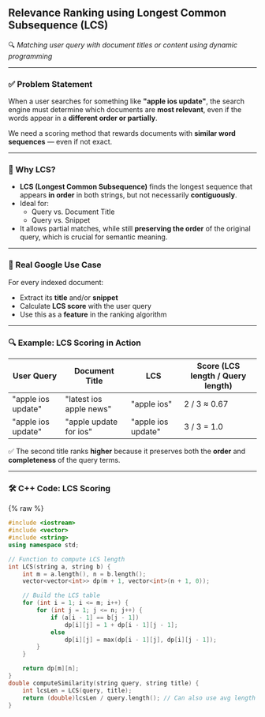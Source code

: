 

## Relevance Ranking using Longest Common Subsequence (LCS)

🔍 *Matching user query with document titles or content using dynamic programming*

---

### ✅ Problem Statement

When a user searches for something like **"apple ios update"**, the search engine must determine which documents are **most relevant**, even if the words appear in a **different order or partially**.

We need a scoring method that rewards documents with **similar word sequences** — even if not exact.

---

### 🧠 Why LCS?

- **LCS (Longest Common Subsequence)** finds the longest sequence that appears **in order** in both strings, but not necessarily **contiguously**.
- Ideal for:
  - Query vs. Document Title
  - Query vs. Snippet
- It allows partial matches, while still **preserving the order** of the original query, which is crucial for semantic meaning.

---

### 🧪 Real Google Use Case

For every indexed document:

- Extract its **title** and/or **snippet**
- Calculate **LCS score** with the user query
- Use this as a **feature** in the ranking algorithm

---

### 🔍 Example: LCS Scoring in Action

| User Query        | Document Title            | LCS                 | Score (LCS length / Query length) |
|-------------------|---------------------------|---------------------|-----------------------------------|
| "apple ios update" | "latest ios apple news"    | "apple ios"         | 2 / 3 ≈ 0.67                     |
| "apple ios update" | "apple update for ios"     | "apple ios update"  | 3 / 3 = 1.0                     |

✅ The second title ranks **higher** because it preserves both the **order** and **completeness** of the query terms.

---

### 🛠️ C++ Code: LCS Scoring

{% raw %}
```cpp
#include <iostream>
#include <vector>
#include <string>
using namespace std;

// Function to compute LCS length
int LCS(string a, string b) {
    int m = a.length(), n = b.length();
    vector<vector<int>> dp(m + 1, vector<int>(n + 1, 0));

    // Build the LCS table
    for (int i = 1; i <= m; i++) {
        for (int j = 1; j <= n; j++) {
            if (a[i - 1] == b[j - 1])
                dp[i][j] = 1 + dp[i - 1][j - 1];
            else
                dp[i][j] = max(dp[i - 1][j], dp[i][j - 1]);
        }
    }

    return dp[m][n];
}
double computeSimilarity(string query, string title) {
    int lcsLen = LCS(query, title);
    return (double)lcsLen / query.length(); // Can also use avg length
}
